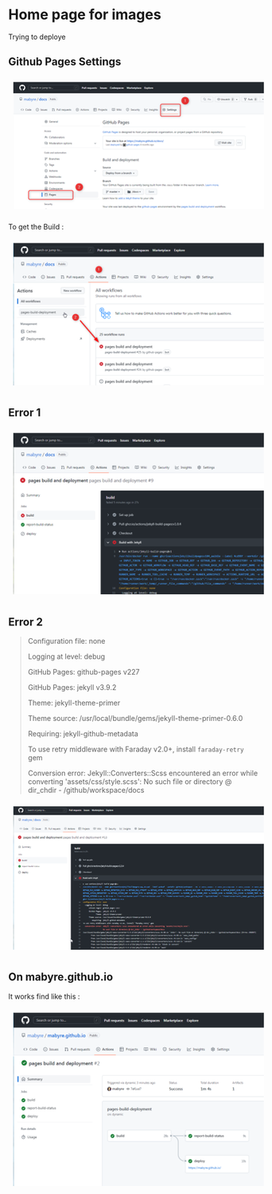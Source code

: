 # Home page for images

Trying to deploye

## Github Pages Settings

<img style="margin: 10px" src="2022-12-01_18h56_17.png" alt="Github Pages Settings" />

To get the Build :

<img style="margin: 10px" src="2022-12-19_15h19_55.png" alt="Access to build" />

## Error 1

<img style="margin: 10px" src="2022-07-21_15h36_12.png" alt="Error" />

## Error 2

> Configuration file: none
>
> Logging at level: debug
>
> GitHub Pages: github-pages v227
>
> GitHub Pages: jekyll v3.9.2
>
> Theme: jekyll-theme-primer
>
> Theme source: /usr/local/bundle/gems/jekyll-theme-primer-0.6.0
>
> Requiring: jekyll-github-metadata
>
> To use retry middleware with Faraday v2.0+, install `faraday-retry` gem
>
> Conversion error: Jekyll::Converters::Scss encountered an error while converting 'assets/css/style.scss':
> No such file or directory @ dir_chdir - /github/workspace/docs

<img style="margin: 10px" src="2022-07-21_16h02_29.png" alt="Error" />

## On mabyre.github.io

It works find like this :

<img style="margin: 10px" src="2022-12-22_15h52_06.png" alt="Error" />
